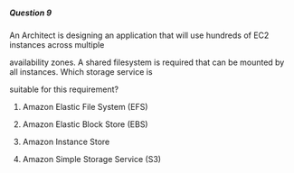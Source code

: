 ##### Question 9

An Architect is designing an application that will use hundreds of EC2 instances
across multiple

availability zones. A shared filesystem is required that can be mounted by all
instances. Which storage service is

suitable for this requirement?

1. Amazon Elastic File System (EFS)

2. Amazon Elastic Block Store (EBS)

3. Amazon Instance Store

4. Amazon Simple Storage Service (S3)

